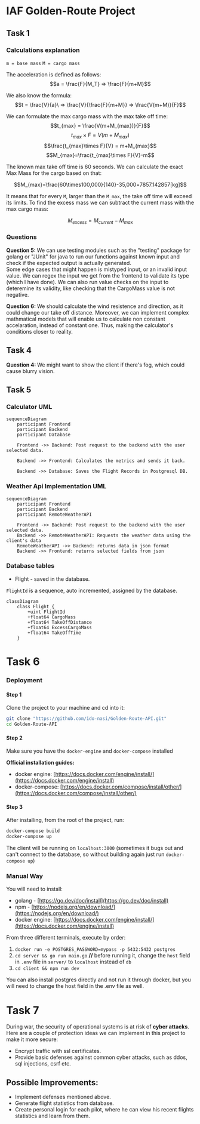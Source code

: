 # IAF Golden-Route Project

## Task 1
### Calculations explanation
`m = base mass`
`M = cargo mass`

The acceleration is defined as follows:
$$a = \frac{F}{M_T} => \frac{F}{m+M}$$

We also know the formula:
$$t = \frac{V}{a}\ => \frac{V}{\frac{F}{m+M}} => \frac{V(m+M)}{F}$$

We can formulate the max cargo mass with the max take off time:
$$t_{max} = \frac{V(m+M_{max})}{F}$$
$$t_{max}\times F = V(m+M_{max})$$
$$\frac{t_{max}\times F}{V} = m+M_{max}$$
$$M_{max}=\frac{t_{max}\times F}{V}-m$$

<p>
The known max take off time is 60 seconds. We can calculate the exact Max Mass for the cargo based on that:
</p>

$$M_{max}=\frac{60\times100,000}{140}-35,000=7857.142857[kg]$$


It means that for every `M`, larger than the `M_max`, the take off time will exceed its limits. To find the excess mass we can subtract the current mass with the max cargo mass: 

$$M_{excess} = M_{current} - M_{max}$$

### Questions
<p>
    <b>Question 5: </b> We can use testing modules such as the "testing" package for golang or "JUnit" for java to run our functions against known input and check if the expected output is actually generated.<br>
    Some edge cases that might happen is mistyped input, or an invalid input value. We can regex the input we get from the frontend to validate its type (which I have done). We can also run value checks on the input to deteremine its validity, like checking that the CargoMass value is not negative. 
</p>
<p>
<b>Question 6: </b> We should calculate the wind resistence and direction, as it could change our take off distance.
 Moreover, we can implement complex mathmatical models that will enable us to calculate non constant accelaration, instead of constant one. Thus, making the calculator's conditions closer to reality.
</p>

## Task 4
<p>
<b>Question 4: </b> We might want to show the client if there's fog, which could cause blurry vision. 
</p>

## Task 5
### Calculator UML
```mermaid
sequenceDiagram
    participant Frontend
    participant Backend
    participant Database

    Frontend ->> Backend: Post request to the backend with the user selected data.

    Backend ->> Frontend: Calculates the metrics and sends it back.

    Backend ->> Database: Saves the Flight Records in Postgresql DB.
```

### Weather Api Implementation UML
```mermaid
sequenceDiagram
    participant Frontend
    participant Backend
    participant RemoteWeatherAPI
    
    Frontend ->> Backend: Post request to the backend with the user selected data.
    Backend ->> RemoteWeatherAPI: Requests the weather data using the client's data
    RemoteWeatherAPI ->> Backend: returns data in json format
    Backend ->> Frontend: returns selected fields from json

```

### Database tables
- Flight - saved in the database. 

`FlightId` is a sequence, auto incremented, assigned by the database. 
```mermaid
classDiagram
    class Flight {
        +uint FlightId
        +float64 CargoMass
        +float64 TakeOffDistance
        +float64 ExcessCargoMass
        +float64 TakeOffTime
    }
```

# Task 6
### Deployment
#### Step 1
Clone the project to your machine and cd into it: 
```bash
git clone "https://github.com/ido-nasi/Golden-Route-API.git"
cd Golden-Route-API
```

#### Step 2
Make sure you have the `docker-engine` and `docker-compose` installed<b>

Official installation guides:</b>
- docker engine: [https://docs.docker.com/engine/install/](https://docs.docker.com/engine/install)
- docker-compose: [https://docs.docker.com/compose/install/other/](https://docs.docker.com/compose/install/other/)

#### Step 3
After installing, from the root of the project, run:
```bash
docker-compose build
docker-compose up
```

The client will be running on `localhost:3000` (sometimes it bugs out and can't connect to the database, so without building again just run `docker-compose up`)

### Manual Way
You will need to install:
- golang - [https://go.dev/doc/install](https://go.dev/doc/install)
- npm - [https://nodejs.org/en/download/](https://nodejs.org/en/download/)
- docker engine: [https://docs.docker.com/engine/install/](https://docs.docker.com/engine/install)

From three different terminals, execute by order:
1. `docker run -e POSTGRES_PASSWORD=mypass -p 5432:5432 postgres`
2. `cd server && go run main.go` **//** before running it, change the `host` field in `.env` file in `server/` to `localhost` instead of `db`
3. `cd client && npm run dev`

You can also install postgres directly and not run it through docker, but you will need to change the host field in the .env file as well.
# Task 7
During war, the security of operational systems is at risk of <b>cyber attacks</b>. <br>
Here are a couple of protection ideas we can implement in this project to make it more secure:
- Encrypt traffic with ssl certificates.
- Provide basic defenses against common cyber attacks, such as ddos, sql injections, csrf etc.

## Possible Improvements:
- Implement defenses mentioned above.
- Generate flight statistics from database.
- Create personal login for each pilot, where he can view his recent flights statistics and learn from them.
